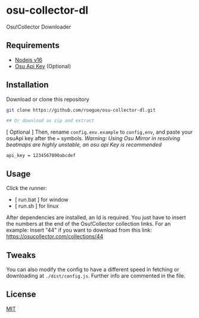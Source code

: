 # osu-collector-dl

Osu!Collector Downloader

## Requirements

- [Nodejs v16](https://nodejs.org/en/)
- [Osu Api Key](https://old.ppy.sh/p/api) (Optional)

## Installation

Download or clone this repository

```bash
git clone https://github.com/roogue/osu-collector-dl.git

## Or download as zip and extract
```

[ Optional ]
Then, rename `config.env.example` to `config,env`, and paste your osuApi key after the `=` symbols.
_Warning: Using Osu Mirror in resolving beatmaps are highly unstable, an osu api Key is recommended_

```
api_key = 1234567890abcdef
```

## Usage

Click the runner:

- [ run.bat ] for window
- [ run.sh ] for linux

After dependencies are installed, an Id is required. You just have to insert the numbers at the end of the Osu!Collector collection links.
For an example: Insert "44" if you want to download from this link: https://osucollector.com/collections/44

## Tweaks

You can also modify the config to have a different speed in fetching or downloading at `./dist/config.js`.
Further info are commented in the file.

## License

[MIT](https://choosealicense.com/licenses/mit/)
